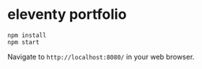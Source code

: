 # eleventy portfolio

```
npm install
npm start
```

Navigate to `http://localhost:8080/` in your web browser.